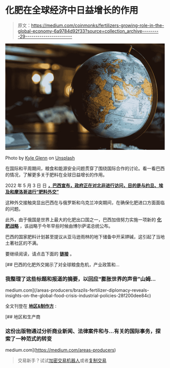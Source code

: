 # 化肥在全球经济中日益增长的作用

> 原文：<https://medium.com/coinmonks/fertilizers-growing-role-in-the-global-economy-6a9784d92f33?source=collection_archive---------29----------------------->

![](img/89ae23a0d295579e6c50a789d84dc8ed.png)

Photo by [Kyle Glenn](https://unsplash.com/@kylejglenn?utm_source=medium&utm_medium=referral) on [Unsplash](https://unsplash.com?utm_source=medium&utm_medium=referral)

在国际和平周期间，粮食和能源安全问题贯穿了围绕国际合作的讨论。看一看巴西的情况，了解更多关于肥料在全球日益增长的作用。

2022 年 5 月 3 日 日 [**，巴西宣布，政府正在对北非进行访问，目的是与约旦、埃及和摩洛哥进行“肥料外交”**](https://www.reuters.com/world/americas/brazil-plans-fertilizer-diplomacy-trip-nafrica-jordan-secure-more-imports-2022-05-03/)

这种外交接触突显出巴西在与俄罗斯和乌克兰冲突期间，在确保化肥进口方面面临的问题。

此外，由于俄国是世界上最大的化肥出口国之一，巴西加倍努力实施一项新的 [**化肥战略**](/@44jmonroe91/how-russias-actions-raised-the-stakes-of-brazil-s-fertilizer-strategy-5fb2381a1a2f) ，该战略于今年早些时候由博尔萨诺总统公布。

巴西的国家肥料计划甚至提议从亚马逊雨林的地下储备中开采钾碱，这引起了当地土著社区的不满。

要继续阅读，请点击下面的 [**链接**](/areas-producers/brazils-fertilizer-diplomacy-reveals-insights-on-the-global-food-crisis-industrial-policies-28f200dee84c) 。

[](/areas-producers/brazils-fertilizer-diplomacy-reveals-insights-on-the-global-food-crisis-industrial-policies-28f200dee84c) [## 巴西的化肥外交揭示了对全球粮食危机，产业政策和…

### 我整理了这些标题和报道的摘要，以回应“膨胀世界的声音”山姆…

medium.com](/areas-producers/brazils-fertilizer-diplomacy-reveals-insights-on-the-global-food-crisis-industrial-policies-28f200dee84c) 

全文刊登在 [**地区&制作方**](https://medium.com/areas-producers) :

[](https://medium.com/areas-producers) [## 地区和生产商

### 这份出版物通过分析商业新闻、法律案件和与…有关的国际事务，探索了一种范式的转变

medium.com](https://medium.com/areas-producers) 

> 交易新手？试试[加密交易机器人](/coinmonks/crypto-trading-bot-c2ffce8acb2a)或者[复制交易](/coinmonks/top-10-crypto-copy-trading-platforms-for-beginners-d0c37c7d698c)